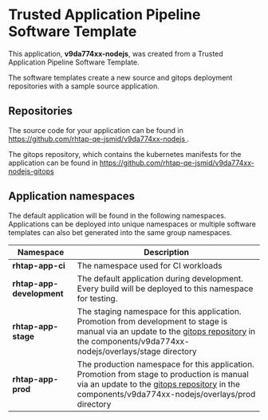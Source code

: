 # Trusted Application Pipeline Software Template

This application, **v9da774xx-nodejs**, was created from a Trusted Application Pipeline Software Template.

The software templates create a new source and gitops deployment repositories with a sample source application. 

## Repositories

The source code for your application can be found in [https://github.com/rhtap-qe-jsmid/v9da774xx-nodejs ](https://github.com/rhtap-qe-jsmid/v9da774xx-nodejs ).
 
The gitops repository, which contains the kubernetes manifests for the application can be found in 
[https://github.com/rhtap-qe-jsmid/v9da774xx-nodejs-gitops ](https://github.com/rhtap-qe-jsmid/v9da774xx-nodejs-gitops ) 

## Application namespaces 

The default application will be found in the following namespaces. Applications can be deployed into unique namespaces or multiple software templates can also bet generated into the same group namespaces.  

|  Namespace   |  Description   |  
| -------- | -------- |
| **rhtap-app-ci** | The namespace used for CI workloads |
| **rhtap-app-development** | The default application during development. Every build will be deployed to this namespace for testing. |
| **rhtap-app-stage** | The staging namespace for this application. Promotion from development to stage is manual via an update to the [gitops repository](https://github.com/rhtap-qe-jsmid/v9da774xx-nodejs-gitops ) in the components/v9da774xx-nodejs/overlays/stage directory |
| **rhtap-app-prod** | The production namespace for this application. Promotion from stage to production is manual via an update to the [gitops repository](https://github.com/rhtap-qe-jsmid/v9da774xx-nodejs-gitops ) in the components/v9da774xx-nodejs/overlays/prod directory |